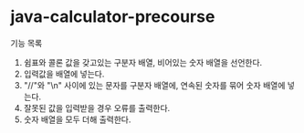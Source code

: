 # java-calculator-precourse
기능 목록
1. 쉼표와 콜론 값을 갖고있는 구분자 배열, 비어있는 숫자 배열을 선언한다.
2. 입력값을 배열에 넣는다.
3. "//"와 "\n" 사이에 있는 문자를 구분자 배열에, 연속된 숫자를 묶어 숫자 배열에 넣는다.
4. 잘못된 값을 입력받을 경우 오류를 출력한다.
5. 숫자 배열을 모두 더해 출력한다.
